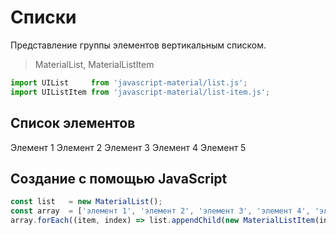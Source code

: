 # Списки
Представление группы элементов вертикальным списком.

> MaterialList, MaterialListItem

```javascript
import UIList     from 'javascript-material/list.js';
import UIListItem from 'javascript-material/list-item.js';
```

## Список элементов

<ui-html>
  <ui-list>
    <ui-list-item>Элемент 1</ui-list-item>
    <ui-list-item>Элемент 2</ui-list-item>
    <ui-list-item>Элемент 3</ui-list-item>
    <ui-list-item>Элемент 4</ui-list-item>
    <ui-list-item>Элемент 5</ui-list-item>
  </ui-list>
</ui-html>

## Создание с помощью JavaScript

```javascript
const list   = new MaterialList();
const array  = ['элемент 1', 'элемент 2', 'элемент 3', 'элемент 4', 'элемент 5'];
array.forEach((item, index) => list.appendChild(new MaterialListItem(index, item)));
```

<!-- <a href="#dividers">Разделители</a> -->
